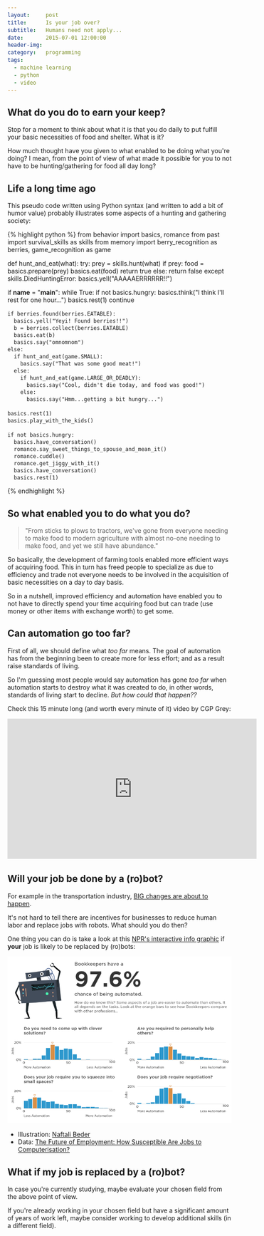 ```yaml
---
layout:     post
title:      Is your job over?
subtitle:   Humans need not apply...
date:       2015-07-01 12:00:00
header-img: 
category:   programming
tags:
  - machine learning
  - python
  - video
---
```



## What do you do to earn your keep?

Stop for a moment to think about what it is that you do daily to put fulfill your basic necessities of food and shelter. What is it?

How much thought have you given to what enabled to be doing what you're doing? I mean, from the point of view of what made it possible for you to not have to be hunting/gathering for food all day long?

## Life a long time ago

This pseudo code written using Python syntax (and written to add a bit of humor value) probably illustrates some aspects of a hunting and gathering society:

{% highlight python %}
from behavior import basics, romance
from past import survival_skills as skills
from memory import berry_recognition as berries, game_recognition as game

def hunt_and_eat(what):
  try:
    prey = skills.hunt(what)
    if prey:
      food = basics.prepare(prey)
      basics.eat(food)
      return true
    else:
      return false
  except skills.DiedHuntingError:
    basics.yell("AAAAAERRRRRR!!")

if __name__ = "__main__":
  while True:
    if not basics.hungry:
      basics.think("I think I'll rest for one hour...")
      basics.rest(1)
      continue

    if berries.found(berries.EATABLE):
      basics.yell("Yeyi! Found berries!!")
      b = berries.collect(berries.EATABLE)
      basics.eat(b)
      basics.say("omnomnom")
    else:
      if hunt_and_eat(game.SMALL):
        basics.say("That was some good meat!")
      else:
        if hunt_and_eat(game.LARGE_OR_DEADLY):
          basics.say("Cool, didn't die today, and food was good!")
        else:
          basics.say("Hmm...getting a bit hungry...")

    basics.rest(1)
    basics.play_with_the_kids()

    if not basics.hungry:
      basics.have_conversation()
      romance.say_sweet_things_to_spouse_and_mean_it()
      romance.cuddle()
      romance.get_jiggy_with_it()
      basics.have_conversation()
      basics.rest(1)
{% endhighlight %}

## So what enabled you to do what you do?

> "From sticks to plows to tractors, we've gone from everyone needing to make food to modern agriculture with almost no-one needing to make food, and yet we still have abundance."

So basically, the development of farming tools enabled more efficient ways of acquiring food. This in turn has freed people to specialize as due to efficiency and trade not everyone needs to be involved in the acquisition of basic necessities on a day to day basis.

So in a nutshell, improved efficiency and automation have enabled you to not have to directly spend your time acquiring food but can trade (use money or other items with exchange worth) to get some.

## Can automation go too far?

First of all, we should define what *too far* means. The goal of automation has from the beginning been to create more for less effort; and as a result raise standards of living.

So I'm guessing most people would say automation has gone *too far* when automation starts to destroy what it was created to do, in other words, standards of living start to decline. *But how could that happen??*

Check this 15 minute long (and worth every minute of it) video by CGP Grey:

<p><iframe width="560" height="315" src="https://www.youtube.com/embed/7Pq-S557XQU" frameborder="0" allowfullscreen></iframe></p>

## Will your job be done by a (ro)bot?

For example in the transportation industry, [BIG changes are about to happen][trucks].

It's not hard to tell there are incentives for businesses to reduce human labor and replace jobs with robots. What should you do then?

One thing you can do is take a look at this [NPR's interactive info graphic][npr] if **your** job is likely to be replaced by (ro)bots:

[![Will your job be done by a robot](/img/will-your-job-be-done-by-a-robot.png)][npr]

- Illustration: [Naftali Beder][illu]
- Data: [The Future of Employment: How Susceptible Are Jobs to Computerisation?][research]


## What if my job is replaced by a (ro)bot?

In case you're currently studying, maybe evaluate your chosen field from the above point of view.

If you're already working in your chosen field but have a significant amount of years of work left, maybe consider working to develop additional skills (in a different field).


[bi]: https://en.wikipedia.org/wiki/Basic_income
[npr]: http://www.npr.org/sections/money/2015/05/21/408234543/will-your-job-be-done-by-a-machine
[illu]: http://naftalibeder.com/
[research]: http://www.oxfordmartin.ox.ac.uk/downloads/academic/The_Future_of_Employment.pdf
[trucks]: https://medium.com/basic-income/self-driving-trucks-are-going-to-hit-us-like-a-human-driven-truck-b8507d9c5961